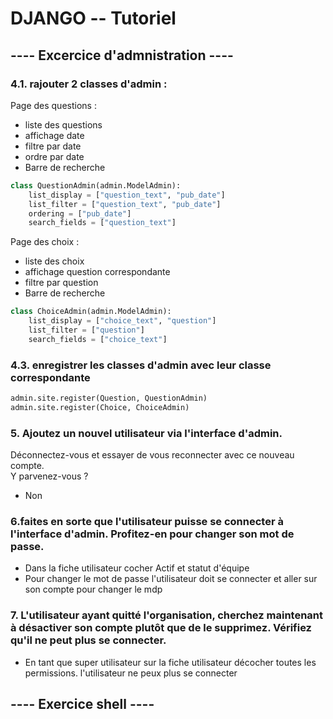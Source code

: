 # DJANGO -- Tutoriel
## ---- Excercice d'admnistration ----

### 4.1. rajouter 2 classes d'admin :

Page des questions : 
* liste des questions
* affichage date
* filtre par date
* ordre par date
* Barre de recherche

```python
class QuestionAdmin(admin.ModelAdmin):
    list_display = ["question_text", "pub_date"]
    list_filter = ["question_text", "pub_date"]
    ordering = ["pub_date"]
    search_fields = ["question_text"]
```

Page des choix : 
* liste des choix 
* affichage question correspondante
* filtre par question
* Barre de recherche

```python
class ChoiceAdmin(admin.ModelAdmin):
    list_display = ["choice_text", "question"]
    list_filter = ["question"]
    search_fields = ["choice_text"]
```

### 4.3. enregistrer les classes d'admin avec leur classe correspondante
```python
admin.site.register(Question, QuestionAdmin)
admin.site.register(Choice, ChoiceAdmin)
```

### 5. Ajoutez un nouvel utilisateur via l'interface d'admin.
Déconnectez-vous et essayer de vous reconnecter avec ce nouveau compte.
<br> Y parvenez-vous ?
* Non

### 6.faites en sorte que l'utilisateur puisse se connecter à l'interface d'admin. Profitez-en pour changer son mot de passe.
* Dans la fiche utilisateur cocher Actif et statut d'équipe
* Pour changer le mot de passe l'utilisateur doit se connecter et aller sur son compte pour changer le mdp

### 7. L'utilisateur ayant quitté l'organisation, cherchez maintenant à désactiver son compte plutôt que de le supprimez. Vérifiez qu'il ne peut plus se connecter.
* En tant que super utilisateur sur la fiche utilisateur décocher toutes les permissions. l'utilisateur ne peux plus se connecter


## ---- Exercice shell ----

